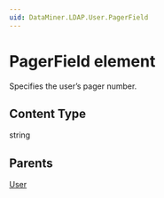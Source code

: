 ```yaml
---
uid: DataMiner.LDAP.User.PagerField
---
```


# PagerField element

Specifies the user’s pager number.

## Content Type

string

## Parents

[User](xref:DataMiner.LDAP.User)
